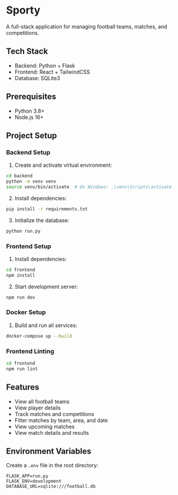 # Sporty

A full-stack application for managing football teams, matches, and competitions.

## Tech Stack

- Backend: Python + Flask
- Frontend: React + TailwindCSS
- Database: SQLite3

## Prerequisites

- Python 3.8+
- Node.js 16+

## Project Setup

### Backend Setup

1. Create and activate virtual environment:
```bash
cd backend
python -m venv venv
source venv/bin/activate  # On Windows: .\venv\Scripts\activate
```

2. Install dependencies:
```bash
pip install -r requirements.txt
```

3. Initialize the database:
```bash
python run.py
```

### Frontend Setup

1. Install dependencies:
```bash
cd frontend
npm install
```

2. Start development server:
```bash
npm run dev
```

### Docker Setup

1. Build and run all services:
```bash
docker-compose up --build
```

### Frontend Linting
```bash
cd frontend
npm run lint
```

## Features

- View all football teams
- View player details
- Track matches and competitions
- Filter matches by team, area, and date
- View upcoming matches
- View match details and results

## Environment Variables

Create a `.env` file in the root directory:

```env
FLASK_APP=run.py
FLASK_ENV=development
DATABASE_URL=sqlite:///football.db
```

